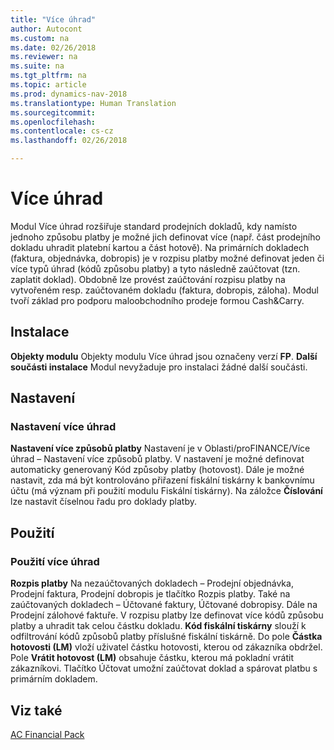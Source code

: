 ```yaml
---
title: "Více úhrad"
author: Autocont
ms.custom: na
ms.date: 02/26/2018
ms.reviewer: na
ms.suite: na
ms.tgt_pltfrm: na
ms.topic: article
ms.prod: dynamics-nav-2018
ms.translationtype: Human Translation
ms.sourcegitcommit: 
ms.openlocfilehash: 
ms.contentlocale: cs-cz
ms.lasthandoff: 02/26/2018

---
```


# <a name="ac-fp-multiple-payments"></a>Více úhrad

Modul Více úhrad rozšiřuje standard prodejních dokladů, kdy namísto jednoho způsobu platby je možné jich definovat více (např. část prodejního dokladu uhradit platební kartou a část hotově).
Na primárních dokladech (faktura, objednávka, dobropis) je v rozpisu platby možné definovat jeden či více typů úhrad (kódů způsobu platby) a tyto následně zaúčtovat (tzn. zaplatit doklad).
Obdobně lze provést zaúčtování rozpisu platby na vytvořeném resp. zaúčtovaném dokladu (faktura, dobropis, záloha).
Modul tvoří základ pro podporu maloobchodního prodeje formou Cash&Carry.

## Instalace
**Objekty modulu**
Objekty modulu Více úhrad jsou označeny verzí 
**FP**.
**Další součásti instalace**
Modul nevyžaduje pro instalaci žádné další součásti.

## Nastavení
### Nastavení více úhrad
**Nastavení více způsobů platby**
Nastavení je v Oblasti/proFINANCE/Více úhrad – Nastavení více způsobů platby.
V nastavení je možné definovat automaticky generovaný Kód způsoby platby (hotovost).
Dále je možné nastavit, zda má být kontrolováno přiřazení fiskální tiskárny k bankovnímu účtu (má význam při použití modulu Fiskální tiskárny).
Na záložce **Číslování** lze nastavit číselnou řadu pro doklady platby.

## Použití
### Použití více úhrad
**Rozpis platby**
Na nezaúčtovaných dokladech – Prodejní objednávka, Prodejní faktura, Prodejní dobropis je tlačítko Rozpis platby. Také na zaúčtovaných dokladech – Účtované faktury, Účtované dobropisy. Dále na Prodejní zálohové faktuře.
V rozpisu platby lze definovat více kódů způsobu platby a uhradit tak celou částku dokladu.
**Kód fiskální tiskárny** slouží k odfiltrování kódů způsobů platby příslušné fiskální tiskárně.
Do pole **Částka hotovosti (LM)** vloží uživatel částku hotovosti, kterou od zákazníka obdržel.
Pole **Vrátit hotovost (LM)** obsahuje částku, kterou má pokladní vrátit zákazníkovi.
Tlačítko Účtovat umožní zaúčtovat doklad a spárovat platbu s primárním dokladem.


## <a name="see-also"></a>Viz také  
[AC Financial Pack](ac-fp-financial-pack.md) 